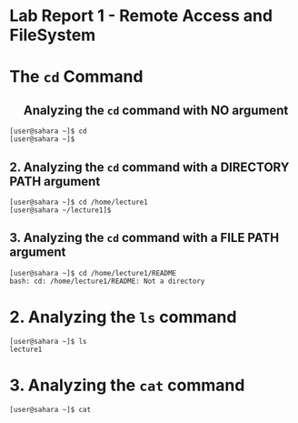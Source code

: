 # Lab Report 1 - Remote Access and FileSystem

# The `cd` Command
## &nbsp;&nbsp;&nbsp;&nbsp; Analyzing the `cd` command with **NO** argument

```
[user@sahara ~]$ cd
[user@sahara ~]$
```

##      2. Analyzing the `cd` command with a **DIRECTORY PATH** argument

```
[user@sahara ~]$ cd /home/lecture1
[user@sahara ~/lecture1]$ 
```

##      3. Analyzing the `cd` command with a **FILE PATH** argument

```
[user@sahara ~]$ cd /home/lecture1/README
bash: cd: /home/lecture1/README: Not a directory
```

# 2. Analyzing the `ls` command

```
[user@sahara ~]$ ls
lecture1
```

# 3. Analyzing the `cat` command

```
[user@sahara ~]$ cat

```
